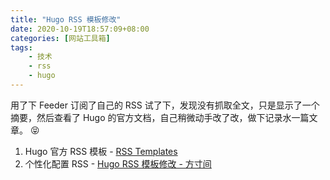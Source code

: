```yaml
---
title: "Hugo RSS 模板修改"
date: 2020-10-19T18:57:09+08:00
categories: [网站工具箱]
tags:
    - 技术
    - rss
    - hugo
---
```


用了下 Feeder 订阅了自己的 RSS 试了下，发现没有抓取全文，只是显示了一个摘要，然后查看了 Hugo 的官方文档，自己稍微动手改了改，做下记录水一篇文章。 😝

1. Hugo 官方 RSS 模板 - [RSS Templates](https://gohugo.io/templates/rss/)
2. 个性化配置 RSS - [Hugo RSS 模板修改 - 方寸间](https://10101.io/2019/05/01/hugo-rss)
